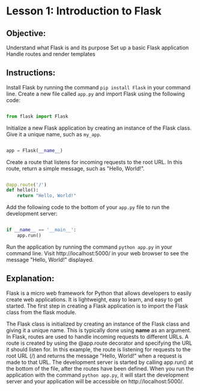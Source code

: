 # Lesson 1: Introduction to Flask

## Objective:

Understand what Flask is and its purpose
Set up a basic Flask application
Handle routes and render templates

## Instructions:

Install Flask by running the command ```pip install Flask``` in your command line.
Create a new file called ```app.py``` and import Flask using the following code:
```python

from flask import Flask
```
Initialize a new Flask application by creating an instance of the Flask class. Give it a unique name, such as ```my_app```.

```python

app = Flask(__name__)
```
Create a route that listens for incoming requests to the root URL. In this route, return a simple message, such as "Hello, World!".

```python

@app.route('/')
def hello():
    return "Hello, World!"
```
Add the following code to the bottom of your ```app.py``` file to run the development server:

```python

if __name__ == '__main__':
    app.run()
```
Run the application by running the command ```python app.py``` in your command line.
Visit http://localhost:5000/ in your web browser to see the message "Hello, World!" displayed.

## Explanation:

Flask is a micro web framework for Python that allows developers to easily create web applications. It is lightweight, easy to learn, and easy to get started.
The first step in creating a Flask application is to import the Flask class from the flask module.

The Flask class is initialized by creating an instance of the Flask class and giving it a unique name. This is typically done using __name__ as an argument.
In Flask, routes are used to handle incoming requests to different URLs. A route is created by using the @app.route decorator and specifying the URL it should listen for.
In this example, the route is listening for requests to the root URL (/) and returns the message "Hello, World!" when a request is made to that URL.
The development server is started by calling app.run() at the bottom of the file, after the routes have been defined.
When you run the application with the command ```python app.py```, it will start the development server and your application will be accessible on http://localhost:5000/.
